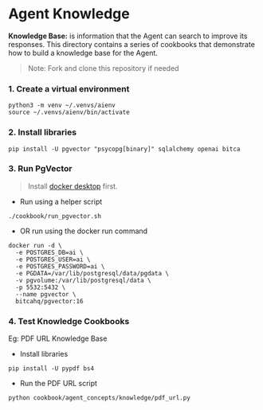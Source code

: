 # Agent Knowledge

**Knowledge Base:** is information that the Agent can search to improve its responses. This directory contains a series of cookbooks that demonstrate how to build a knowledge base for the Agent.

> Note: Fork and clone this repository if needed

### 1. Create a virtual environment

```shell
python3 -m venv ~/.venvs/aienv
source ~/.venvs/aienv/bin/activate
```

### 2. Install libraries

```shell
pip install -U pgvector "psycopg[binary]" sqlalchemy openai bitca
```

### 3. Run PgVector

> Install [docker desktop](https://docs.docker.com/desktop/install/mac-install/) first.

- Run using a helper script

```shell
./cookbook/run_pgvector.sh
```

- OR run using the docker run command

```shell
docker run -d \
  -e POSTGRES_DB=ai \
  -e POSTGRES_USER=ai \
  -e POSTGRES_PASSWORD=ai \
  -e PGDATA=/var/lib/postgresql/data/pgdata \
  -v pgvolume:/var/lib/postgresql/data \
  -p 5532:5432 \
  --name pgvector \
  bitcahq/pgvector:16
```

### 4. Test Knowledge Cookbooks

Eg: PDF URL Knowledge Base

- Install libraries

```shell
pip install -U pypdf bs4
```

- Run the PDF URL script

```shell
python cookbook/agent_concepts/knowledge/pdf_url.py
```
